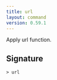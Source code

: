 ```yaml
---
title: url
layout: command
version: 0.59.1
---
```


Apply url function.

## Signature

```> url ```
